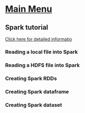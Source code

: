 # [Main Menu](index.html)


## Spark tutorial 

[Click here for detailed informatio](https://data-flair.training/blogs/apache-spark-rdd-vs-dataframe-vs-dataset/)

### Reading a local file into Spark


### Reading a HDFS file into Spark


### Creating Spark RDDs



### Creating Spark dataframe


### Creating Spark dataset